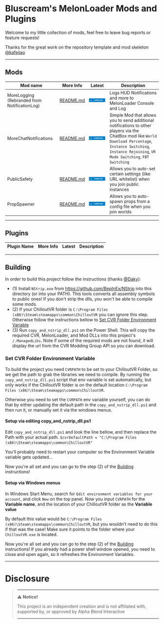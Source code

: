 # Bluscream's MelonLoader Mods and Plugins

Welcome to my little collection of mods, feel free to leave bug reports or feature requests!

Thanks for the great work on the repository template and mod skeleton [@kafeijao](https://github.com/kafeijao)

---

## Mods

| Mod name                | More Info                                      | Latest                                                                                                                                                                                                                               | Description                                               |
|-------------------------|------------------------------------------------|--------------------------------------------------------------------------------------------------------------------------------------------------------------------------------------------------------------------------------------|-----------------------------------------------------------|
| MoreLogging (Rebranded from NotificationLog) | [README.md](MoreLogging/README.md) | [![Download Latest MoreLogging.dll](.Resources/DownloadButtonEnabled.svg "Download Latest MoreLogging.dll")](https://github.com/Bluscream/cvr-mods/releases/latest/download/MoreLogging.dll) | Logs HUD Notifications and more to MelonLoader Console and Log |
| MoreChatNotifications | [README.md](MoreChatNotifications/README.md) | [![Download Latest MoreChatNotifications.dll](.Resources/DownloadButtonEnabled.svg "Download Latest MoreChatNotifications.dll")](https://github.com/Bluscream/cvr-mods/releases/latest/download/MoreChatNotifications.dll) | Simple Mod that allows you to send additional notifications to other players via the ChatBox mod like `World Download Percentage`, `Instance Switching`, `Instance Rejoining`, `VR Mode Switching`, `FBT Switching` |
| PublicSafety | [README.md](PublicSafety/README.md) | [![Download Latest PublicSafety.dll](.Resources/DownloadButtonEnabled.svg "Download Latest PublicSafety.dll")](https://github.com/Bluscream/cvr-mods/releases/latest/download/PublicSafety.dll) | Allows you to auto-set certain settings (like URL whitelist) when you join public instances |
| PropSpawner | [README.md](PublicSafety/README.md) | [![Download Latest PropSpawner.dll](.Resources/DownloadButtonEnabled.svg "Download Latest PropSpawner.dll")](https://github.com/Bluscream/cvr-mods/releases/latest/download/PropSpawner.dll) | Allows you to auto-spawn props from a config file when you join worlds |

---

## Plugins

| Plugin Name                   | More Info                                            | Latest                                                                                                                                                                                                                                                 | Description                                       |
|-------------------------------|------------------------------------------------------|--------------------------------------------------------------------------------------------------------------------------------------------------------------------------------------------------------------------------------------------------------|---------------------------------------------------|

---

## Building

In order to build this project follow the instructions (thanks [@Daky](https://github.com/dakyneko)):

- (1) Install `NStrip.exe` from https://github.com/BepInEx/NStrip into this directory (or into your PATH). This tools
  converts all assembly symbols to public ones! If you don't strip the dlls, you won't be able to compile some mods.
- (2) If your ChilloutVR folder is `C:\Program Files (x86)\Steam\steamapps\common\ChilloutVR` you can ignore this step.
  Otherwise follow the instructions bellow
  to [Set CVR Folder Environment Variable](#set-cvr-folder-environment-variable)
- (3) Run `copy_and_nstrip_dll.ps1` on the Power Shell. This will copy the required CVR, MelonLoader, and Mod DLLs into
  this project's `/.ManagedLibs`. Note if some of the required mods are not found, it will display the url from the CVR
  Modding Group API so you can download.

### Set CVR Folder Environment Variable

To build the project you need `CVRPATH` to be set to your ChilloutVR Folder, so we get the path to grab the libraries 
we need to compile. By running the `copy_and_nstrip_dll.ps1` script that env variable is set automatically, but only
works if the ChilloutVR folder is on the default location `C:\Program Files (x86)\Steam\steamapps\common\ChilloutVR`.

Otherwise you need to set the `CVRPATH` env variable yourself, you can do that by either updating the default path in
the `copy_and_nstrip_dll.ps1` and then run it, or manually set it via the windows menus.


#### Setup via editing copy_and_nstrip_dll.ps1

Edit `copy_and_nstrip_dll.ps1` and look the line bellow, and then replace the Path with your actual path.
```$cvrDefaultPath = "C:\Program Files (x86)\Steam\steamapps\common\ChilloutVR"```

You'll probably need to restart your computer so the Environment Variable variable gets updated...

Now you're all set and you can go to the step (2) of the [Building](#building) instructions!


#### Setup via Windows menus

In Windows Start Menu, search for `Edit environment variables for your account`, and click `New` on the top panel.
Now you input `CVRPATH` for the **Variable name**, and the location of your ChilloutVR folder as the **Variable value**

By default this value would be `C:\Program Files (x86)\Steam\steamapps\common\ChilloutVR`, but you wouldn't need to do
this if that was the case! Make sure it points to the folder where your `ChilloutVR.exe` is located.

Now you're all set and you can go to the step (2) of the [Building](#building) instructions! If you already had a power
shell window opened, you need to close and open again, so it refreshes the Environment Variables.

---

# Disclosure  

> ---
> ⚠️ **Notice!**  
>
> This project is an independent creation and is not affiliated with, supported by, or approved by Alpha Blend
> Interactive
>
> ---
